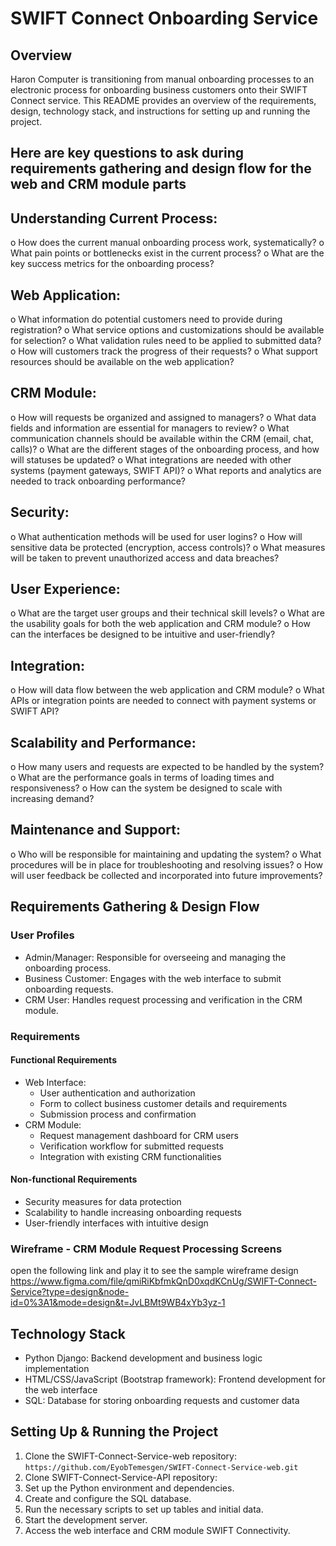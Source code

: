 # SWIFT Connect Onboarding Service  

## Overview
Haron Computer is transitioning from manual onboarding processes to an electronic process for onboarding business customers onto their SWIFT Connect service. This README provides an overview of the requirements, design, technology stack, and instructions for setting up and running the project.
## Here are key questions to ask during requirements gathering and design flow for the web and CRM module parts
## Understanding Current Process:
o	How does the current manual onboarding process work, systematically?
o	What pain points or bottlenecks exist in the current process?
o	What are the key success metrics for the onboarding process?
## Web Application:
o	What information do potential customers need to provide during registration?
o	What service options and customizations should be available for selection?
o	What validation rules need to be applied to submitted data?
o	How will customers track the progress of their requests?
o	What support resources should be available on the web application?
## CRM Module:
o	How will requests be organized and assigned to managers?
o	What data fields and information are essential for managers to review?
o	What communication channels should be available within the CRM (email, chat, calls)?
o	What are the different stages of the onboarding process, and how will statuses be updated?
o	What integrations are needed with other systems (payment gateways, SWIFT API)?
o	What reports and analytics are needed to track onboarding performance?
## Security:
o	What authentication methods will be used for user logins?
o	How will sensitive data be protected (encryption, access controls)?
o	What measures will be taken to prevent unauthorized access and data breaches?
## User Experience:
o	What are the target user groups and their technical skill levels?
o	What are the usability goals for both the web application and CRM module?
o	How can the interfaces be designed to be intuitive and user-friendly?
## Integration:
o	How will data flow between the web application and CRM module?
o	What APIs or integration points are needed to connect with payment systems or SWIFT API?
## Scalability and Performance:
o	How many users and requests are expected to be handled by the system?
o	What are the performance goals in terms of loading times and responsiveness?
o	How can the system be designed to scale with increasing demand?
## Maintenance and Support:
o	Who will be responsible for maintaining and updating the system?
o	What procedures will be in place for troubleshooting and resolving issues?
o	How will user feedback be collected and incorporated into future improvements?

## Requirements Gathering & Design Flow

### User Profiles
- Admin/Manager: Responsible for overseeing and managing the onboarding process.
- Business Customer: Engages with the web interface to submit onboarding requests.
- CRM User: Handles request processing and verification in the CRM module.

### Requirements
#### Functional Requirements
- Web Interface:
  - User authentication and authorization
  - Form to collect business customer details and requirements
  - Submission process and confirmation
- CRM Module:
  - Request management dashboard for CRM users
  - Verification workflow for submitted requests
  - Integration with existing CRM functionalities

#### Non-functional Requirements
- Security measures for data protection
- Scalability to handle increasing onboarding requests
- User-friendly interfaces with intuitive design

### Wireframe - CRM Module Request Processing Screens
 open the following link and play it to see the sample wireframe design
https://www.figma.com/file/qmiRiKbfmkQnD0xqdKCnUg/SWIFT-Connect-Service?type=design&node-id=0%3A1&mode=design&t=JvLBMt9WB4xYb3yz-1

## Technology Stack
- Python Django: Backend development and business logic implementation
- HTML/CSS/JavaScript (Bootstrap framework): Frontend development for the web interface
- SQL: Database for storing onboarding requests and customer data

## Setting Up & Running the Project
1. Clone the SWIFT-Connect-Service-web repository: `https://github.com/EyobTemesgen/SWIFT-Connect-Service-web.git`
2. Clone SWIFT-Connect-Service-API repository:
3. Set up the Python environment and dependencies.
4. Create and configure the SQL database.
5. Run the necessary scripts to set up tables and initial data.
6. Start the development server.
7. Access the web interface and CRM module SWIFT Connectivity.
